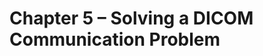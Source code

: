 Chapter 5 – Solving a DICOM Communication Problem
===============================================


